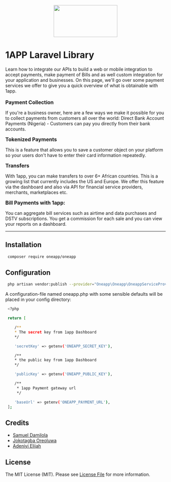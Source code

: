 <br>
<div style="margin:0 auto!important;text-align: center">
<img style="width:200px; height: 100px" src="https://new.1app.online/img/1appnewlogo.8e95dfd0.png">
</div>

# 1APP Laravel Library


Learn how to integrate our APIs to build a web or mobile integration to accept payments, make payment of Bills and as well custom integration for your application and businesses.
On this page, we'll go over some  payment services we offer to give you a quick overview of what is obtainable with 1app.
<br><br>
<b style='font-size:16px'>Payment Collection</b>
<p>
If you're a business owner, here are a few ways we make it possible for you to collect payments from customers all over the world:
Direct Bank Account Payments (Nigeria) - Customers can pay you directly from their bank accounts.
</p>
<b style='font-size:16px'>Tokenized Payments</b>
<p>This is a feature that allows you to save a customer object on your platform so your users don't have to enter their card information repeatedly.
</p>
<b style='font-size:16px'>Transfers</b>
<p>With 1app, you can make transfers to over 6+ African countries. This is a growing list that currently includes the US and Europe. We offer this feature via the dashboard and also via API for financial service providers, merchants, marketplaces etc.
</p>
<b style='font-size:16px'>Bill Payments with 1app:</b>
<p>You can aggregate bill services such as airtime and data purchases and DSTV subscriptions. You get a commission for each sale and you can view your reports on a dashboard.
</p>

 <hr>

## Installation

```sh
 composer require oneapp/oneapp
```


## Configuration

```sh
 php artisan vendor:publish --provider="Oneapp\Oneapp\OneappServiceProvider"
```
A configuration-file named oneapp.php with some sensible defaults will be placed in your config directory:
```sh
 <?php 

 return [

    /**
    * The secret key from 1app Dashboard
    */

    'secretKey' => getenv('ONEAPP_SECRET_KEY'),

    /**
    * the public key from 1app Dashboard
    */

    'publicKey' => getenv('ONEAPP_PUBLIC_KEY'),

    /**
     * 1app Payment gateway url
     */

    'baseUrl' => getenv('ONEAPP_PAYMENT_URL'),
 ];
```

## Credits

-   [Samuel Damilola](https://github.com/odevlab)
-   [Jokotagba Oreoluwa](https://github.com/kvngjokes)
-   [Adeniyi Elijah](https://github.com/elieonline)

## License

The MIT License (MIT). Please see [License File](LICENSE.md) for more information.

